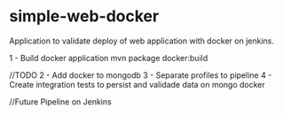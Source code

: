 # simple-web-docker
Application to validate deploy of web application with docker on jenkins.

1 - Build docker application
mvn package docker:build

//TODO
2 - Add docker to mongodb
3 - Separate profiles to pipeline
4 - Create integration tests to persist and validade data on mongo docker

//Future
Pipeline on Jenkins
